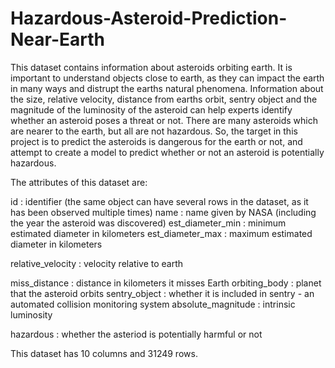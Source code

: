 # Hazardous-Asteroid-Prediction-Near-Earth

This dataset contains information about asteroids orbiting earth. It is important to understand objects close to earth, as they can impact the earth in many ways and distrupt the earths natural phenomena. Information about the size, relative velocity, distance from earths orbit, sentry object and the magnitude of the luminosity of the asteroid can help experts identify whether an asteroid poses a threat or not. There are many asteroids which are nearer to the earth, but all are not hazardous. So, the target in this project is to predict the asteroids is dangerous for the earth or not, and attempt to create a model to predict whether or not an asteroid is potentially hazardous.

The attributes of this dataset are:

id : identifier (the same object can have several rows in the dataset, as it has been observed multiple times)
name : name given by NASA (including the year the asteroid was discovered)
est_diameter_min : minimum estimated diameter in kilometers
est_diameter_max : maximum estimated diameter in kilometers

relative_velocity : velocity relative to earth

miss_distance : distance in kilometers it misses Earth
orbiting_body : planet that the asteroid orbits
sentry_object : whether it is included in sentry - an automated collision monitoring system
absolute_magnitude : intrinsic luminosity

hazardous : whether the asteriod is potentially harmful or not

This dataset has 10 columns and 31249 rows.
